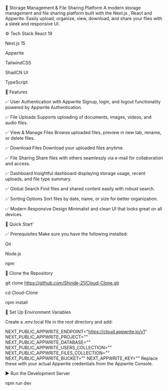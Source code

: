 📁 Storage Management & File Sharing Platform
A modern storage management and file sharing platform built with the Next.js , React and Appwrite. Easily upload, organize, view, download, and share your files with a sleek and responsive UI.



⚙️ Tech Stack
React 19

Next.js 15

Appwrite

TailwindCSS

ShadCN UI

TypeScript

🔋 Features


✅ User Authentication with Appwrite
Signup, login, and logout functionality powered by Appwrite Authentication.

✅ File Uploads
Supports uploading of documents, images, videos, and audio files.

✅ View & Manage Files
Browse uploaded files, preview in new tab, rename, or delete files.

✅ Download Files
Download your uploaded files anytime.

✅ File Sharing
Share files with others seamlessly via e-mail for collaboration and access.

✅ Dashboard
Insightful dashboard displaying storage usage, recent uploads, and file type summary.

✅ Global Search
Find files and shared content easily with robust search.

✅ Sorting Options
Sort files by date, name, or size for better organization.

✅ Modern Responsive Design
Minimalist and clean UI that looks great on all devices.


🚀 Quick Start'

✅ Prerequisites
Make sure you have the following installed:

Git

Node.js

npm

🔄 Clone the Repository

git clone https://github.com/Shinde-21/Cloud-Clone.git 

cd Cloud-Clone


npm install

🔐 Set Up Environment Variables

Create a .env.local file in the root directory and add:

NEXT_PUBLIC_APPWRITE_ENDPOINT="https://cloud.appwrite.io/v1"
NEXT_PUBLIC_APPWRITE_PROJECT="" 
NEXT_PUBLIC_APPWRITE_DATABASE=""
NEXT_PUBLIC_APPWRITE_USERS_COLLECTION=""
NEXT_PUBLIC_APPWRITE_FILES_COLLECTION=""
NEXT_PUBLIC_APPWRITE_BUCKET=""
NEXT_APPWRITE_KEY=""
Replace these with your actual Appwrite credentials from the Appwrite Console.

▶️ Run the Development Server

npm run dev
